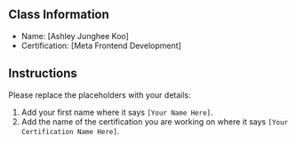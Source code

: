 ## Class Information
- Name: [Ashley Junghee Koo]  
- Certification: [Meta Frontend Development]  

## Instructions
Please replace the placeholders with your details:
1. Add your first name where it says `[Your Name Here]`.  
2. Add the name of the certification you are working on where it says `[Your Certification Name Here]`.  
